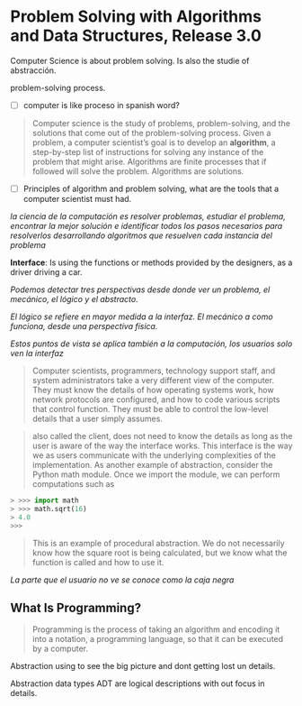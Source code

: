 # Problem Solving with Algorithms and Data Structures, Release 3.0

Computer Science is about problem solving. Is also the studie of abstracción.

problem-solving process.

- [ ] computer is like proceso in spanish word?

> Computer science is the study of problems, problem-solving, and the solutions that come out
of the problem-solving process. Given a problem, a computer scientist’s goal is to develop an
**algorithm**, a step-by-step list of instructions for solving any instance of the problem that might
arise. Algorithms are finite processes that if followed will solve the problem. Algorithms are
solutions.

- [ ] Principles of algorithm and problem solving, what are the tools that a computer scientist must had.

_la ciencia de la computación es resolver problemas, estudiar el problema, encontrar la mejor solución e identificar todos los pasos necesarios para resolverlos desarrollando algoritmos que resuelven cada instancia del problema_

**Interface**: Is using the functions or methods provided by the designers, as a driver driving a car.

_Podemos detectar tres perspectivas desde donde ver un problema, el mecánico, el lógico y el abstracto._

_El lógico se refiere en mayor medida a la interfaz. El mecánico a como funciona, desde una perspectiva física._

_Estos puntos de vista se aplica también a la computación, los usuarios solo ven la interfaz_

> Computer scientists, programmers, technology support staff, and system administrators take a very different view of the computer. They must know the details of how operating systems work, how network protocols are configured,
and how to code various scripts that control function. They must be able to control the low-level
details that a user simply assumes.

> also called the client, does not need to know the details as long as the user is aware of the way
the interface works. This interface is the way we as users communicate with the underlying
complexities of the implementation. As another example of abstraction, consider the Python
math module. Once we import the module, we can perform computations such as

 ``` py
> >>> import math
> >>> math.sqrt(16)
> 4.0
>>>
```
> This is an example of procedural abstraction. We do not necessarily know how the square
root is being calculated, but we know what the function is called and how to use it.

_La parte que el usuario no ve se conoce como la caja negra_

## What Is Programming?

> Programming is the process of taking an algorithm and encoding it into a notation, a programming language, so that it can be executed by a computer. 

Abstraction using to see the big picture and dont getting lost un details.

Abstraction data types ADT are logical descriptions with out focus in details.
